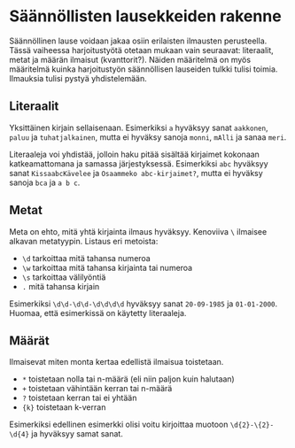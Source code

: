 # Säännöllisten lausekkeiden rakenne

Säännöllinen lause voidaan jakaa osiin erilaisten ilmausten perusteella. Tässä vaiheessa harjoitustyötä otetaan mukaan vain seuraavat: literaalit, metat ja määrän ilmaisut (kvanttorit?). Näiden määritelmä on myös määritelmä kuinka harjoitustyön säännöllisen lauseiden tulkki tulisi toimia. Ilmauksia tulisi pystyä yhdistelemään.


## Literaalit

Yksittäinen kirjain sellaisenaan. Esimerkiksi `a` hyväksyy sanat `aakkonen`, `paluu` ja `tuhatjalkainen`, mutta ei hyväksy sanoja `monni`, `mAlli` ja sanaa `meri`.

Literaaleja voi yhdistää, jolloin haku pitää sisältää kirjaimet kokonaan katkeamattomana ja samassa järjestyksessä. Esimerkiksi `abc` hyväksyy sanat `KissaabcKävelee` ja `Osaammeko abc-kirjaimet?`, mutta ei hyväksy sanoja `bca` ja `a b c`.


## Metat

Meta on ehto, mitä yhtä kirjainta ilmaus hyväksyy. Kenoviiva `\` ilmaisee alkavan metatyypin. Listaus eri metoista:
  - `\d` tarkoittaa mitä tahansa numeroa
  - `\w` tarkoittaa mitä tahansa kirjainta tai numeroa
  - `\s` tarkoittaa välilyöntiä
  - `.` mitä tahansa kirjain

Esimerkiksi `\d\d-\d\d-\d\d\d\d` hyväksyy sanat `20-09-1985` ja `01-01-2000`. Huomaa, että esimerkissä on käytetty literaaleja.


## Määrät

Ilmaisevat miten monta kertaa edellistä ilmaisua toistetaan.
  - `*` toistetaan nolla tai n-määrä (eli niin paljon kuin halutaan)
  - `+` toistetaan vähintään kerran tai n-määrä
  - `?` toistetaan kerran tai ei yhtään
  - `{k}` toistetaan k-verran

Esimerkiksi edellinen esimerkki olisi voitu kirjoittaa muotoon `\d{2}-\{2}-\d{4}` ja hyväksyy samat sanat.
